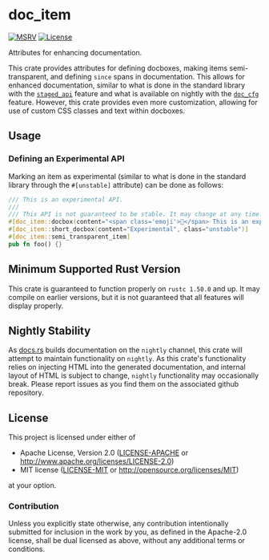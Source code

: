 # doc_item

[![MSRV](https://img.shields.io/badge/rustc-1.50.0+-yellow.svg)](#minimum-supported-rust-version)
[![License](https://img.shields.io/crates/l/doc_item)](#license)

Attributes for enhancing documentation.

This crate provides attributes for defining docboxes, making items semi-transparent, and defining
`since` spans in documentation. This allows for enhanced documentation, similar to what is done in
the standard library with the
[`staged_api`](https://doc.rust-lang.org/beta/unstable-book/language-features/staged-api.html)
feature and what is available on nightly with the
[`doc_cfg`](https://doc.rust-lang.org/beta/unstable-book/language-features/doc-cfg.html) feature.
However, this crate provides even more customization, allowing for use of custom CSS classes and
text within docboxes.

## Usage

### Defining an Experimental API
Marking an item as experimental (similar to what is done in the standard library through the
`#[unstable]` attribute) can be done as follows:

```rust
/// This is an experimental API.
///
/// This API is not guaranteed to be stable. It may change at any time.
#[doc_item::docbox(content="<span class='emoji'>🔬</span> This is an experimental API.", class="unstable")]
#[doc_item::short_docbox(content="Experimental", class="unstable")]
#[doc_item::semi_transparent_item]
pub fn foo() {}
```

## Minimum Supported Rust Version
This crate is guaranteed to function properly on `rustc 1.50.0` and up. It may compile on earlier
versions, but it is not guaranteed that all features will display properly.

## Nightly Stability
As [docs.rs](https://docs.rs/) builds documentation on the `nightly` channel, this crate will
attempt to maintain functionality on `nightly`. As this crate's functionality relies on injecting
HTML into the generated documentation, and internal layout of HTML is subject to change, `nightly`
functionality may occasionally break. Please report issues as you find them on the associated github
repository.

## License
This project is licensed under either of

* Apache License, Version 2.0
([LICENSE-APACHE](https://github.com/Anders429/more_ranges/blob/HEAD/LICENSE-APACHE) or
http://www.apache.org/licenses/LICENSE-2.0)
* MIT license
([LICENSE-MIT](https://github.com/Anders429/more_ranges/blob/HEAD/LICENSE-MIT) or
http://opensource.org/licenses/MIT)

at your option.

### Contribution
Unless you explicitly state otherwise, any contribution intentionally submitted for inclusion in the work by you, as defined in the Apache-2.0 license, shall be dual licensed as above, without any additional terms or conditions.
